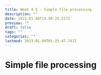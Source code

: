 ```yaml
---
title: Week 4.5 - Simple file processing
description: ""
date: 2023-01-08T23:09:25.517Z
preview: ""
draft: false
tags: ""
categories: ""
lastmod: 2023-01-09T01:25:47.747Z
---
```

# Simple file processing